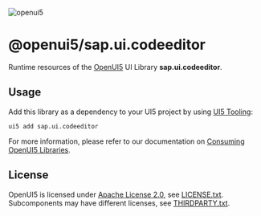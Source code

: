 ![openui5](http://openui5.org/images/OpenUI5_new_big_side.png)

# @openui5/sap.ui.codeeditor
Runtime resources of the [OpenUI5](https://github.com/UI5/openui5) UI Library **sap.ui.codeeditor**.

## Usage
Add this library as a dependency to your UI5 project by using [UI5 Tooling](https://sap.github.io/ui5-tooling/):

```
ui5 add sap.ui.codeeditor
```

For more information, please refer to our documentation on [Consuming OpenUI5 Libraries](https://sap.github.io/ui5-tooling/pages/OpenUI5/).

## License
OpenUI5 is licensed under [Apache License 2.0](https://www.apache.org/licenses/LICENSE-2.0), see [LICENSE.txt](LICENSE.txt).
Subcomponents may have different licenses, see [THIRDPARTY.txt](THIRDPARTY.txt).
